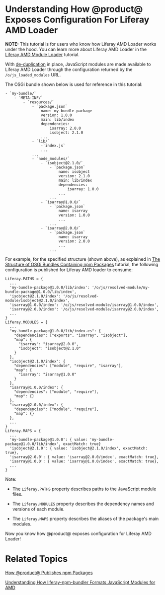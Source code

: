 # Understanding How @product@ Exposes Configuration For Liferay AMD Loader [](id=how-liferay-portal-exposes-configuration-for-amd)

**NOTE:** This tutorial is for users who know how Liferay AMD Loader works under 
the hood. You can learn more about Liferay AMD Loader in the 
[Liferay AMD Module Loader](https://dev.liferay.com/develop/tutorials/-/knowledge_base/7-0/liferay-amd-module-loader) 
tutorial.

With [de-duplication](/develop/tutorials/-/knowledge_base/7-0/how-liferay-portal-publishes-npm-packages#package-deduplication) 
in place, JavaScript modules are made available to Liferay AMD Loader through
the configuration returned by the `/o/js_loaded_modules` URL.

The OSGi bundle shown below is used for reference in this tutorial:

    - `my-bundle/`
        - `META-INF/`
            - `resources/`
                - `package.json`
                    name: my-bundle-package
                    version: 1.0.0
                    main: lib/index
                    dependencies:
                        isarray: 2.0.0
                        isobject: 2.1.0
                    ...
                - `lib/`
                    -`index.js`
                    ...
                ...
                - `node_modules/`
                    - `isobject@2.1.0/`
                        - `package.json`
                            name: isobject
                            version: 2.1.0
                            main: lib/index
                            dependencies:
                                isarray: 1.0.0
                            ...
                        ...
                    - `isarray@1.0.0/`
                        - `package.json`
                            name: isarray
                            version: 1.0.0
                            ...
                        ...
                    - `isarray@2.0.0/`
                        - `package.json`
                            name: isarray
                            version: 2.0.0
                            ...
                        ...

For example, for the specified structure (shown above), as explained in 
[The Structure of OSGi Bundles Containing npm Packages](/develop/tutorials/-/knowledge_base/7-0/the-structure-of-osgi-bundles-containing-npm-packages) 
tutorial, the following configuration is published for Liferay AMD loader to 
consume:

    Liferay.PATHS = {
      ...
      'my-bundle-package@1.0.0/lib/index': '/o/js/resolved-module/my-bundle-package@1.0.0/lib/index',
      'isobject@2.1.0/index': '/o/js/resolved-module/isobject@2.1.0/index',
      'isarray@1.0.0/index': '/o/js/resolved-module/isarray@1.0.0/index',
      'isarray@2.0.0/index': '/o/js/resolved-module/isarray@2.0.0/index',
      ...
    }
    Liferay.MODULES = {
      ...
      "my-bundle-package@1.0.0/lib/index.es": {
        "dependencies": ["exports", "isarray", "isobject"],
        "map": {
          "isarray": "isarray@2.0.0", 
          "isobject": "isobject@2.1.0"
        }
      },
      "isobject@2.1.0/index": {
        "dependencies": ["module", "require", "isarray"],
        "map": {
          "isarray": "isarray@1.0.0"
        }
      },
      "isarray@1.0.0/index": {
        "dependencies": ["module", "require"],
        "map": {}
      },
      "isarray@2.0.0/index": {
        "dependencies": ["module", "require"],
        "map": {}
      },
      ...
    }
    Liferay.MAPS = {
      ...
      'my-bundle-package@1.0.0': { value: 'my-bundle-package@1.0.0/lib/index', exactMatch: true}
      'isobject@2.1.0': { value: 'isobject@2.1.0/index', exactMatch: true},
      'isarray@2.0.0': { value: 'isarray@2.0.0/index', exactMatch: true},
      'isarray@1.0.0': { value: 'isarray@1.0.0/index', exactMatch: true},
      ...
    }

Note:

- The `Liferay.PATHS` property describes paths to the JavaScript module files.

- The `Liferay.MODULES` property describes the dependency names and versions of each module.

- The `Liferay.MAPS` property describes the aliases of the package's main modules.

Now you know how @product@ exposes configuration for Liferay AMD Loader!

# Related Topics [](id=related-topics)

[How @product@ Publishes npm Packages](/develop/tutorials/-/knowledge_base/7-0/how-liferay-portal-publishes-npm-packages)

[Understanding How liferay-npm-bundler Formats JavaScript Modules for AMD](/develop/tutorials/-/knowledge_base/7-0/understanding-how-liferay-npm-bundler-formats-javascript-modules-for-amd)
